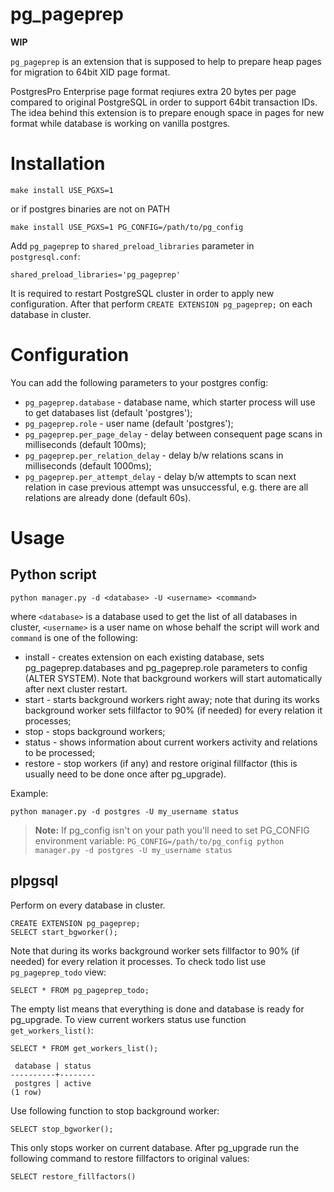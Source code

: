 # pg_pageprep

**WIP**

`pg_pageprep` is an extension that is supposed to help to prepare heap pages for migration to 64bit XID page format.

PostgresPro Enterprise page format reqiures extra 20 bytes per page compared to original PostgreSQL in order to support 64bit transaction IDs. The idea behind this extension is to prepare enough space in pages for new format while database is working on vanilla postgres.

# Installation

```
make install USE_PGXS=1
```

or if postgres binaries are not on PATH

```
make install USE_PGXS=1 PG_CONFIG=/path/to/pg_config
```

Add `pg_pageprep` to `shared_preload_libraries` parameter in `postgresql.conf`:

```
shared_preload_libraries='pg_pageprep'
```

It is required to restart PostgreSQL cluster in order to apply new configuration. After that perform `CREATE EXTENSION pg_pageprep;` on each database in cluster.

# Configuration

You can add the following parameters to your postgres config:

* `pg_pageprep.database` - database name, which starter process will use to get databases list (default 'postgres');
* `pg_pageprep.role` - user name (default 'postgres');
* `pg_pageprep.per_page_delay` - delay between consequent page scans in milliseconds (default 100ms);
* `pg_pageprep.per_relation_delay` - delay b/w relations scans in milliseconds (default 1000ms);
* `pg_pageprep.per_attempt_delay` - delay b/w attempts to scan next relation in case previous attempt was unsuccessful, e.g. there are all relations are already done (default 60s).

# Usage

## Python script

```
python manager.py -d <database> -U <username> <command>
```

where `<database>` is a database used to get the list of all databases in cluster, `<username>` is a user name on whose behalf the script will work and `command` is one of the following:

* install - creates extension on each existing database, sets pg_pageprep.databases and pg_pageprep.role parameters to config (ALTER SYSTEM). Note that background workers will start automatically after next cluster restart.
* start - starts background workers right away; note that during its works background worker sets fillfactor to 90% (if needed) for every relation it processes;
* stop - stops background workers;
* status - shows information about current workers activity and relations to be processed;
* restore - stop workers (if any) and restore original fillfactor (this is usually need to be done once after pg_upgrade).

Example:

```
python manager.py -d postgres -U my_username status
```

> **Note:** If pg_config isn't on your path you'll need to set PG_CONFIG environment variable:
> `PG_CONFIG=/path/to/pg_config python manager.py -d postgres -U my_username status`

## plpgsql

Perform on every database in cluster.

```
CREATE EXTENSION pg_pageprep;
SELECT start_bgworker();
```

Note that during its works background worker sets fillfactor to 90% (if needed) for every relation it processes.
To check todo list use `pg_pageprep_todo` view:

```
SELECT * FROM pg_pageprep_todo;
```

The empty list means that everything is done and database is ready for pg_upgrade.
To view current workers status use function `get_workers_list()`:

```
SELECT * FROM get_workers_list();

 database | status 
----------+--------
 postgres | active
(1 row)

```

Use following function to stop background worker:

```
SELECT stop_bgworker();
```

This only stops worker on current database.
After pg_upgrade run the following command to restore fillfactors to original values:

```
SELECT restore_fillfactors()
```
